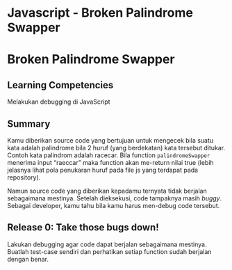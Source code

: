# Javascript - Broken Palindrome Swapper

# Broken Palindrome Swapper
## Learning Competencies
Melakukan debugging di JavaScript

## Summary

Kamu diberikan source code yang bertujuan untuk mengecek bila suatu kata adalah palindrome bila 2 huruf (yang berdekatan) kata tersebut ditukar. Contoh kata palindrom adalah racecar. Bila function `palindromeSwapper` menerima input “raeccar” maka function akan me-return nilai true (lebih jelasnya lihat pola penukaran huruf pada file js yang terdapat pada repository).

Namun source code yang diberikan kepadamu ternyata tidak berjalan sebagaimana mestinya. Setelah dieksekusi, code tampaknya masih *buggy*. Sebagai developer, kamu tahu bila kamu harus men-debug code tersebut.

## Release 0: Take those bugs down!

Lakukan debugging agar code dapat berjalan sebagaimana mestinya. Buatlah test-case sendiri dan perhatikan setiap function sudah berjalan dengan benar.

